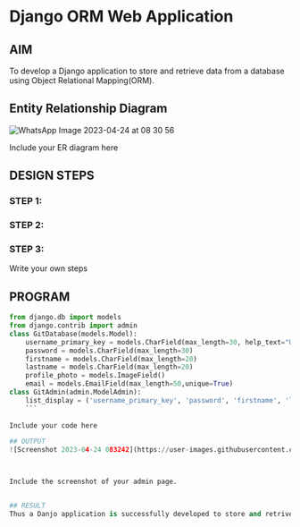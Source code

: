 # Django ORM Web Application

## AIM
To develop a Django application to store and retrieve data from a database using Object Relational Mapping(ORM).

## Entity Relationship Diagram
![WhatsApp Image 2023-04-24 at 08 30 56](https://user-images.githubusercontent.com/121215938/233890808-d2dbe647-b308-408c-92e0-655579d27113.jpg)


Include your ER diagram here

## DESIGN STEPS

### STEP 1:

### STEP 2:

### STEP 3:

Write your own steps

## PROGRAM
```python
from django.db import models
from django.contrib import admin
class GitDatabase(models.Model):
    username_primary_key = models.CharField(max_length=30, help_text="User name must be unique", primary_key=True,unique=True)
    password = models.CharField(max_length=30)
    firstname = models.CharField(max_length=20)
    lastname = models.CharField(max_length=20)
    profile_photo = models.ImageField()
    email = models.EmailField(max_length=50,unique=True)
class GitAdmin(admin.ModelAdmin):
    list_display = ('username_primary_key', 'password', 'firstname', 'lastname','profile_photo','email')
    ```
   
Include your code here

## OUTPUT
![Screenshot 2023-04-24 083242](https://user-images.githubusercontent.com/121215938/233891019-d32a67de-0852-463c-b404-5fd77ece8fc2.jpg)



Include the screenshot of your admin page.


## RESULT
Thus a Danjo application is successfully developed to store and retrive data from a database using object realtion mapping
